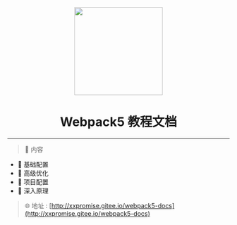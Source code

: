 <div align="center">
  <img width="200" src="http://xxpromise.gitee.io/webpack5-docs/imgs/logo.svg">
  <h1>Webpack5 教程文档</h1>
</div>


---

>   🎉 内容

- 👏 基础配置
- 💅 高级优化
- 🚀 项目配置
- 💪 深入原理

>   🌐 地址 : [http://xxpromise.gitee.io/webpack5-docs](http://xxpromise.gitee.io/webpack5-docs)

